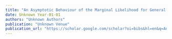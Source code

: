 ```yaml
---
title: "An Asymptotic Behaviour of the Marginal Likelihood for General Markov Models"
date: Unknown Year-01-01
authors: "Unknown Authors"
publication: "Unknown Venue"
publication_url: "https://scholar.google.com/scholar?oi=bibs&hl=en&q=An+Asymptotic+Behaviour+of+the+Marginal+Likelihood+for+General+Markov+Models"
---
```

